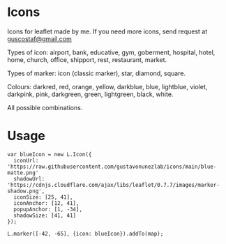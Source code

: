 # Icons
Icons for leaflet made by me. If you need more icons, send request at guscostaf@gmail.com

Types of icon: airport, bank, educative, gym, goberment, hospital, hotel, home, church, office, shipport, rest, restaurant, market.

Types of marker: icon (classic marker), star, diamond, square.

Colours: darkred, red, orange, yellow, darkblue, blue, lightblue, violet, darkpink, pink, darkgreen, green, lightgreen, black, white.

All possible combinations.

# Usage
```
var blueIcon = new L.Icon({
  iconUrl: 'https://raw.githubusercontent.com/gustavonunezlab/icons/main/blue-matte.png'
  shadowUrl: 'https://cdnjs.cloudflare.com/ajax/libs/leaflet/0.7.7/images/marker-shadow.png',
  iconSize: [25, 41],
  iconAnchor: [12, 41],
  popupAnchor: [1, -34],
  shadowSize: [41, 41]
});

L.marker([-42, -65], {icon: blueIcon}).addTo(map);
```
